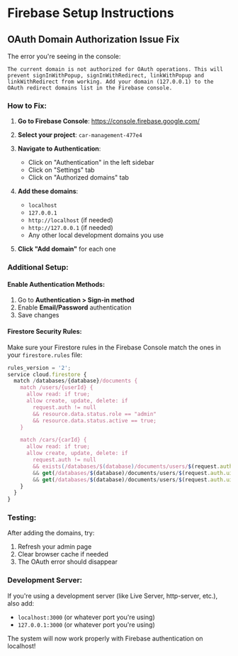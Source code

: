 # Firebase Setup Instructions

## OAuth Domain Authorization Issue Fix

The error you're seeing in the console:
```
The current domain is not authorized for OAuth operations. This will prevent signInWithPopup, signInWithRedirect, linkWithPopup and linkWithRedirect from working. Add your domain (127.0.0.1) to the OAuth redirect domains list in the Firebase console.
```

### How to Fix:

1. **Go to Firebase Console**: https://console.firebase.google.com/
2. **Select your project**: `car-management-477e4`
3. **Navigate to Authentication**:
   - Click on "Authentication" in the left sidebar
   - Click on "Settings" tab
   - Click on "Authorized domains" tab

4. **Add these domains**:
   - `localhost`
   - `127.0.0.1`
   - `http://localhost` (if needed)
   - `http://127.0.0.1` (if needed)
   - Any other local development domains you use

5. **Click "Add domain"** for each one

### Additional Setup:

#### Enable Authentication Methods:
1. Go to **Authentication > Sign-in method**
2. Enable **Email/Password** authentication
3. Save changes

#### Firestore Security Rules:
Make sure your Firestore rules in the Firebase Console match the ones in your `firestore.rules` file:

```javascript
rules_version = '2';
service cloud.firestore {
  match /databases/{database}/documents {
    match /users/{userId} {
      allow read: if true; 
      allow create, update, delete: if
        request.auth != null
        && resource.data.status.role == "admin"
        && resource.data.status.active == true;
    }

    match /cars/{carId} {
      allow read: if true;
      allow create, update, delete: if
        request.auth != null
        && exists(/databases/$(database)/documents/users/$(request.auth.uid))
        && get(/databases/$(database)/documents/users/$(request.auth.uid)).data.status.role == "admin"
        && get(/databases/$(database)/documents/users/$(request.auth.uid)).data.status.active == true;
    }
  }
}
```

### Testing:
After adding the domains, try:
1. Refresh your admin page
2. Clear browser cache if needed
3. The OAuth error should disappear

### Development Server:
If you're using a development server (like Live Server, http-server, etc.), also add:
- `localhost:3000` (or whatever port you're using)
- `127.0.0.1:3000` (or whatever port you're using)

The system will now work properly with Firebase authentication on localhost!

